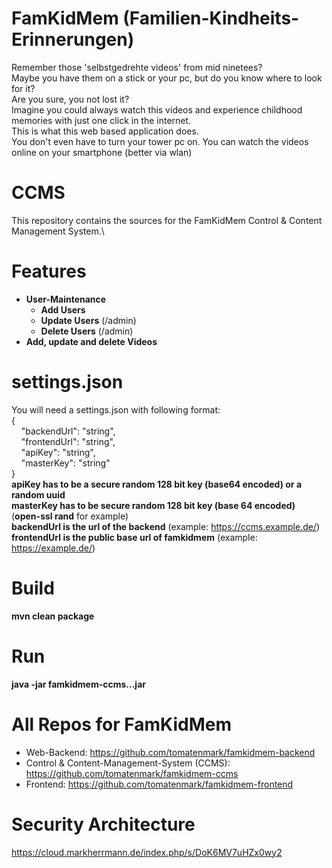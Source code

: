 # FamKidMem (Familien-Kindheits-Erinnerungen)
Remember those 'selbstgedrehte videos' from mid ninetees?\
Maybe you have them on a stick or your pc, but do you know where to look for it?\
Are you sure, you not lost it?\
Imagine you could always watch this videos and experience childhood memories with just one click in the internet.\
This is what this web based application does.\
You don't even have to turn your tower pc on. You can watch the videos online on your smartphone (better via wlan)

# CCMS
This repository contains the sources for the FamKidMem Control & Content Management System.\


# Features
* **User-Maintenance**
  * **Add Users**
  * **Update Users** (/admin)
  * **Delete Users** (/admin)
* **Add, update and delete Videos**

# settings.json
You will need a settings.json with following format:\
{\
&nbsp;&nbsp;&nbsp;&nbsp;"backendUrl": "string",\
&nbsp;&nbsp;&nbsp;&nbsp;"frontendUrl": "string",\
&nbsp;&nbsp;&nbsp;&nbsp;"apiKey": "string",\
&nbsp;&nbsp;&nbsp;&nbsp;"masterKey": "string"\
}\
**apiKey has to be a secure random 128 bit key (base64 encoded) or a random uuid**\
**masterKey has to be secure random 128 bit key (base 64 encoded)** (**open-ssl rand** for example)\
**backendUrl is the url of the backend** (example: https://ccms.example.de/)
**frontendUrl is the public base url of famkidmem** (example: https://example.de/)

# Build
**mvn clean package**

# Run
**java -jar famkidmem-ccms...jar**

# All Repos for FamKidMem
* Web-Backend: https://github.com/tomatenmark/famkidmem-backend
* Control & Content-Management-System (CCMS): https://github.com/tomatenmark/famkidmem-ccms
* Frontend: https://github.com/tomatenmark/famkidmem-frontend

# Security Architecture
https://cloud.markherrmann.de/index.php/s/DoK6MV7uHZx0wy2